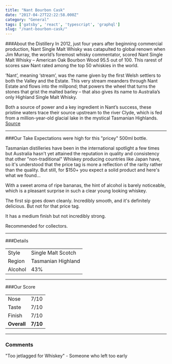 ```yaml
---
title: "Nant Bourbon Cask"
date: "2017-04-27T22:22:58.000Z"
category: "General"
tags: ['gatsby', 'react', 'typescript', 'graphql']
slug: "/nant-bourbon-cask/"
---
```

###About the Distillery
In 2012, just four years after beginning commercial production, Nant Single Malt Whisky was catapulted to global renown when Jim Murray, the world’s foremost whisky commentator, scored Nant Single Malt Whisky – American Oak Bourbon Wood 95.5 out of 100. This rarest of scores saw Nant rated among the top 50 whiskies in the world.

‘Nant’, meaning ‘stream’, was the name given by the first Welsh settlers to both the Valley and the Estate. This very stream meanders through Nant Estate and flows into the millpond; that powers the wheel that turns the stones that grist the malted barley – that also gives its name to Australia’s only Highland Single Malt Whisky.

Both a source of power and a key ingredient in Nant’s success, these pristine waters trace their source upstream to the river Clyde, which is fed from a million-year-old glacial lake in the mystical Tasmanian Highlands.
[Source](http://www.nant.com.au/our-story/)

---

###Our Take
Expectations were high for this "pricey" 500ml bottle. 

Tasmanian distilleries have been in the international spotlight a few times but Australia hasn't yet attained the reputation in quality and consistency that other "non-traditional" Whiskey producing countries like Japan have, so it's understood that the price tag is more a reflection of the rarity rather than the quality. But still, for $150+ you expect a solid product and here's what we found...

With a sweet aroma of ripe bananas, the hint of alcohol is barely noticeable, which is a pleasant surprise in such a clear young looking whiskey.

The first sip goes down cleanly. Incredibly smooth, and it's definitely delicious. But not for that price tag.

It has a medium finish but not incredibly strong. 

Recommended for collectors.

---

###Details
<table>  
<tr>  
<td class="grey">Style</td><td>Single Malt Scotch</td>  
</tr>  
<tr>  
<td class="grey">Region</td><td>Tasmanian Highland</td>  
</tr>  
<tr>  
<td class="grey">Alcohol</td><td>43%</td>  
</tr>  
</table>


---

###Our Score
<table class="score-table">  
<tr>  
<td class="grey">Nose</td><td>7/10</td>  
</tr>  
<tr>  
<td class="grey">Taste</td><td>7/10</td>  
</tr>  
<tr>  
<td class="grey">Finish</td><td>7/10</td>  
</tr>  
<tr>  
<td class="grey"><strong>Overall</strong></td><td><strong>7/10</strong></td>  
</tr>  
</table>

---

### Comments
"Too jetlagged for Whiskey" - Someone who left too early


    